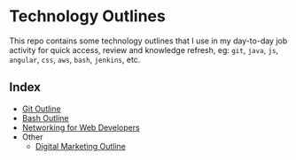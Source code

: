 # Technology Outlines

This repo contains some technology outlines that I use in my day-to-day job activity for quick access, review and knowledge refresh, eg: `git`, `java`, `js`, `angular`, `css`, `aws`, `bash`, `jenkins`, etc.

## Index

* [Git Outline](./git-outline.md)
* [Bash Outline](./bash-outline.md)
* [Networking for Web Developers](./networking-for-developers.md)
* Other
  * [Digital Marketing Outline](./digital-marketing-outline.md)
